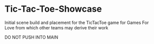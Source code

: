 # Tic-Tac-Toe-Showcase
 Initial scene build and placement for the TicTacToe game for Games For Love from which other teams may derive their work

 DO NOT PUSH INTO MAIN
